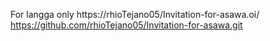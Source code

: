 For langga only 
https://rhioTejano05/Invitation-for-asawa.oi/
https://github.com/rhioTejano05/Invitation-for-asawa.git
